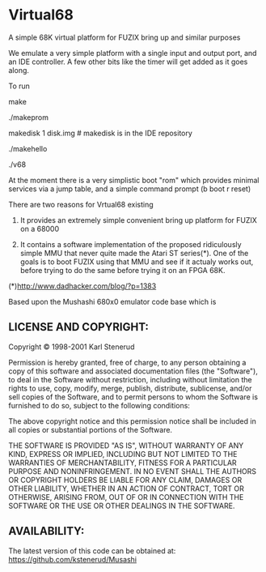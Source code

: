 # Virtual68
A simple 68K virtual platform for FUZIX bring up and similar purposes

We emulate a very simple platform with a single input and output port, and
an IDE controller. A few other bits like the timer will get added as it goes
along.

To run

make

./makeprom

makedisk 1 disk.img	# makedisk is in the IDE repository

./makehello

./v68


At the moment there is a very simplistic boot "rom" which provides minimal
services via a jump table, and a simple command prompt (b boot r reset)

There are two reasons for Vrtual68 existing

1. It provides an extremely simple convenient bring up platform for FUZIX on a
68000

2. It contains a software implementation of the proposed ridiculously simple
MMU that never quite made the Atari ST series(*). One of the goals is to boot
FUZIX using that MMU and see if it actualy works out, before trying to do the
same before trying it on an FPGA 68K.

(*)http://www.dadhacker.com/blog/?p=1383


Based upon the Mushashi 680x0 emulator code base which is

LICENSE AND COPYRIGHT:
---------------------

Copyright © 1998-2001 Karl Stenerud

Permission is hereby granted, free of charge, to any person obtaining a copy
of this software and associated documentation files (the "Software"), to deal
in the Software without restriction, including without limitation the rights
to use, copy, modify, merge, publish, distribute, sublicense, and/or sell
copies of the Software, and to permit persons to whom the Software is
furnished to do so, subject to the following conditions:

The above copyright notice and this permission notice shall be included in
all copies or substantial portions of the Software.

THE SOFTWARE IS PROVIDED "AS IS", WITHOUT WARRANTY OF ANY KIND, EXPRESS OR
IMPLIED, INCLUDING BUT NOT LIMITED TO THE WARRANTIES OF MERCHANTABILITY,
FITNESS FOR A PARTICULAR PURPOSE AND NONINFRINGEMENT. IN NO EVENT SHALL THE
AUTHORS OR COPYRIGHT HOLDERS BE LIABLE FOR ANY CLAIM, DAMAGES OR OTHER
LIABILITY, WHETHER IN AN ACTION OF CONTRACT, TORT OR OTHERWISE, ARISING FROM,
OUT OF OR IN CONNECTION WITH THE SOFTWARE OR THE USE OR OTHER DEALINGS IN
THE SOFTWARE.



AVAILABILITY:
------------
The latest version of this code can be obtained at:
https://github.com/kstenerud/Musashi
